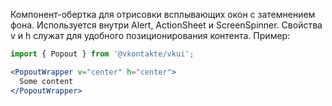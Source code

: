Компонент-обертка для отрисовки всплывающих окон с затемнением фона. Используется внутри Alert, ActionSheet и ScreenSpinner.
Свойства v и h служат для удобного позиционирования контента. Пример:

```jsx static
import { Popout } from '@vkontakte/vkui';

<PopoutWrapper v="center" h="center">
  Some content
</PopoutWrapper>
```
